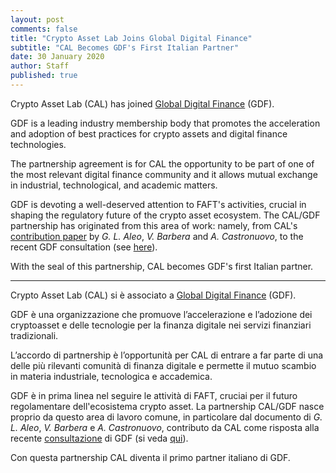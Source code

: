 ```yaml
---
layout: post
comments: false
title: "Crypto Asset Lab Joins Global Digital Finance"
subtitle: "CAL Becomes GDF's First Italian Partner"
date: 30 January 2020
author: Staff
published: true
---
```


Crypto Asset Lab (CAL) has joined
[Global Digital Finance](https://www.gdf.io/) (GDF).

GDF is a leading industry membership body that promotes
the acceleration and adoption of best practices for
crypto assets and digital finance technologies.

The partnership agreement is for CAL the opportunity to be part
of one of the most relevant digital finance community
and it allows mutual exchange in industrial, technological,
and academic matters.

GDF is devoting a well-deserved attention to FAFT's activities,
crucial in shaping the regulatory future of the crypto asset ecosystem.
The CAL/GDF partnership has originated from this area of work: namely,
from CAL's
[contribution paper](https://www.gdf.io/docsconsultations/part-viii-code-of-conduct-principles-for-know-your-customer-kyc-anti-money-laundering-aml/)
by
*G. L. Aleo*, *V. Barbera* and *A. Castronuovo*,
to the recent GDF consultation
(see [here](https://cryptoassetlab.diseade.unimib.it/2019/09/30/Crypto-AML-landscape.html)).

With the seal of this partnership, CAL becomes GDF's first Italian partner.

----

Crypto Asset Lab (CAL) si è associato a [Global Digital Finance](https://www.gdf.io/) (GDF).

GDF è una organizzazione che promuove l’accelerazione e l’adozione dei cryptoasset e delle tecnologie per la finanza digitale nei servizi finanziari tradizionali.

L’accordo di partnership è l’opportunità per CAL
di entrare a far parte di una delle più rilevanti comunità
di finanza digitale e permette il mutuo scambio in
materia industriale, tecnologica e accademica.

GDF è in prima linea nel seguire le attività di FAFT,
cruciai per il futuro regolamentare dell'ecosistema crypto asset.
La partnership CAL/GDF nasce proprio da questo area di lavoro comune,
in particolare dal documento di
*G. L. Aleo*, *V. Barbera* e *A. Castronuovo*,
contributo da CAL come risposta alla recente
[consultazione](https://www.gdf.io/docsconsultations/part-viii-code-of-conduct-principles-for-know-your-customer-kyc-anti-money-laundering-aml/)
di GDF (si veda
[qui](https://cryptoassetlab.diseade.unimib.it/2019/09/30/Crypto-AML-landscape.html)).

Con questa partnership CAL diventa il primo partner italiano di GDF.
